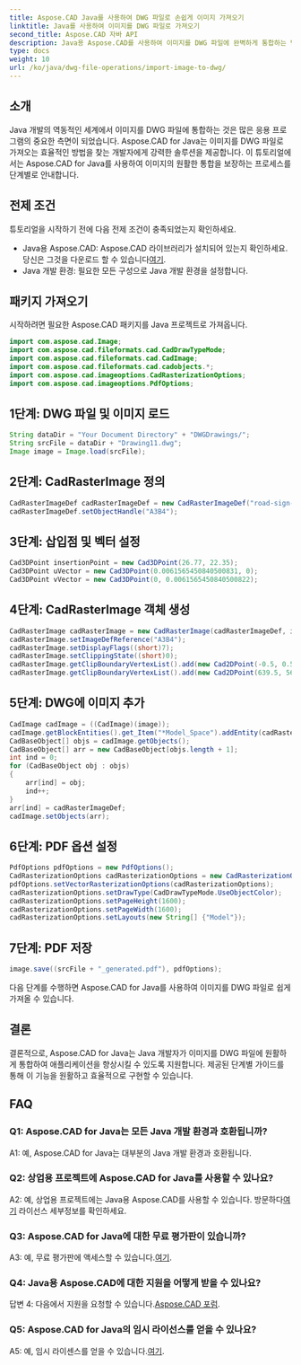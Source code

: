 ```yaml
---
title: Aspose.CAD Java를 사용하여 DWG 파일로 손쉽게 이미지 가져오기
linktitle: Java를 사용하여 이미지를 DWG 파일로 가져오기
second_title: Aspose.CAD 자바 API
description: Java용 Aspose.CAD를 사용하여 이미지를 DWG 파일에 완벽하게 통합하는 방법을 살펴보세요. 효율적인 개발을 위해 단계별 가이드를 따르세요.
type: docs
weight: 10
url: /ko/java/dwg-file-operations/import-image-to-dwg/
---
```

## 소개

Java 개발의 역동적인 세계에서 이미지를 DWG 파일에 통합하는 것은 많은 응용 프로그램의 중요한 측면이 되었습니다. Aspose.CAD for Java는 이미지를 DWG 파일로 가져오는 효율적인 방법을 찾는 개발자에게 강력한 솔루션을 제공합니다. 이 튜토리얼에서는 Aspose.CAD for Java를 사용하여 이미지의 원활한 통합을 보장하는 프로세스를 단계별로 안내합니다.

## 전제 조건

튜토리얼을 시작하기 전에 다음 전제 조건이 충족되었는지 확인하세요.
- Java용 Aspose.CAD: Aspose.CAD 라이브러리가 설치되어 있는지 확인하세요. 당신은 그것을 다운로드 할 수 있습니다[여기](https://releases.aspose.com/cad/java/).
- Java 개발 환경: 필요한 모든 구성으로 Java 개발 환경을 설정합니다.

## 패키지 가져오기

시작하려면 필요한 Aspose.CAD 패키지를 Java 프로젝트로 가져옵니다.

```java
import com.aspose.cad.Image;
import com.aspose.cad.fileformats.cad.CadDrawTypeMode;
import com.aspose.cad.fileformats.cad.CadImage;
import com.aspose.cad.fileformats.cad.cadobjects.*;
import com.aspose.cad.imageoptions.CadRasterizationOptions;
import com.aspose.cad.imageoptions.PdfOptions;
```

## 1단계: DWG 파일 및 이미지 로드

```java
String dataDir = "Your Document Directory" + "DWGDrawings/";
String srcFile = dataDir + "Drawing11.dwg";
Image image = Image.load(srcFile);
```

## 2단계: CadRasterImage 정의

```java
CadRasterImageDef cadRasterImageDef = new CadRasterImageDef("road-sign-custom.png", 640, 562);
cadRasterImageDef.setObjectHandle("A3B4");
```

## 3단계: 삽입점 및 벡터 설정

```java
Cad3DPoint insertionPoint = new Cad3DPoint(26.77, 22.35);
Cad3DPoint uVector = new Cad3DPoint(0.0061565450840500831, 0);
Cad3DPoint vVector = new Cad3DPoint(0, 0.0061565450840500822);
```

## 4단계: CadRasterImage 객체 생성

```java
CadRasterImage cadRasterImage = new CadRasterImage(cadRasterImageDef, insertionPoint, uVector, vVector);
cadRasterImage.setImageDefReference("A3B4");
cadRasterImage.setDisplayFlags((short)7);
cadRasterImage.setClippingState((short)0);
cadRasterImage.getClipBoundaryVertexList().add(new Cad2DPoint(-0.5, 0.5));
cadRasterImage.getClipBoundaryVertexList().add(new Cad2DPoint(639.5, 561.5));
```

## 5단계: DWG에 이미지 추가

```java
CadImage cadImage = ((CadImage)(image));
cadImage.getBlockEntities().get_Item("*Model_Space").addEntity(cadRasterImage);
CadBaseObject[] objs = cadImage.getObjects();
CadBaseObject[] arr = new CadBaseObject[objs.length + 1];
int ind = 0;
for (CadBaseObject obj : objs)
{
    arr[ind] = obj;
    ind++;
}
arr[ind] = cadRasterImageDef;
cadImage.setObjects(arr);
```

## 6단계: PDF 옵션 설정

```java
PdfOptions pdfOptions = new PdfOptions();
CadRasterizationOptions cadRasterizationOptions = new CadRasterizationOptions();
pdfOptions.setVectorRasterizationOptions(cadRasterizationOptions);
cadRasterizationOptions.setDrawType(CadDrawTypeMode.UseObjectColor);
cadRasterizationOptions.setPageHeight(1600);
cadRasterizationOptions.setPageWidth(1600);
cadRasterizationOptions.setLayouts(new String[] {"Model"});
```

## 7단계: PDF 저장

```java
image.save((srcFile + "_generated.pdf"), pdfOptions);
```

다음 단계를 수행하면 Aspose.CAD for Java를 사용하여 이미지를 DWG 파일로 쉽게 가져올 수 있습니다.

## 결론

결론적으로, Aspose.CAD for Java는 Java 개발자가 이미지를 DWG 파일에 원활하게 통합하여 애플리케이션을 향상시킬 수 있도록 지원합니다. 제공된 단계별 가이드를 통해 이 기능을 원활하고 효율적으로 구현할 수 있습니다.

## FAQ

### Q1: Aspose.CAD for Java는 모든 Java 개발 환경과 호환됩니까?

A1: 예, Aspose.CAD for Java는 대부분의 Java 개발 환경과 호환됩니다.

### Q2: 상업용 프로젝트에 Aspose.CAD for Java를 사용할 수 있나요?

 A2: 예, 상업용 프로젝트에는 Java용 Aspose.CAD를 사용할 수 있습니다. 방문하다[여기](https://purchase.aspose.com/buy) 라이선스 세부정보를 확인하세요.

### Q3: Aspose.CAD for Java에 대한 무료 평가판이 있습니까?

 A3: 예, 무료 평가판에 액세스할 수 있습니다.[여기](https://releases.aspose.com/).

### Q4: Java용 Aspose.CAD에 대한 지원을 어떻게 받을 수 있나요?

 답변 4: 다음에서 지원을 요청할 수 있습니다.[Aspose.CAD 포럼](https://forum.aspose.com/c/cad/19).

### Q5: Aspose.CAD for Java의 임시 라이선스를 얻을 수 있나요?

 A5: 예, 임시 라이센스를 얻을 수 있습니다.[여기](https://purchase.aspose.com/temporary-license/).